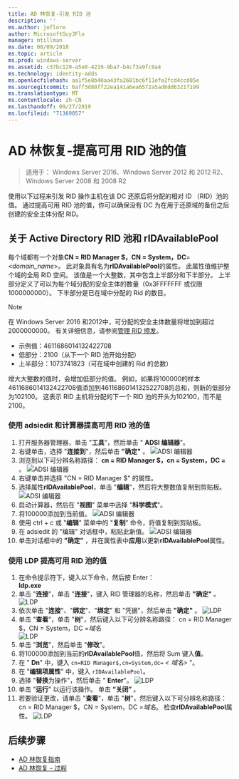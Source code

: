 ```yaml
---
title: AD 林恢复-引发 RID 池
description: ''
ms.author: joflore
author: MicrosoftGuyJFlo
manager: mtillman
ms.date: 08/09/2018
ms.topic: article
ms.prod: windows-server
ms.assetid: c37bc129-a5e0-4219-9ba7-b4cf3a9fc9a4
ms.technology: identity-adds
ms.openlocfilehash: aa1f5e8b40aa43fa2601bc6f11efe2fcd4ccd05e
ms.sourcegitcommit: 6aff3d88ff22ea141a6ea6572a5ad8dd6321f199
ms.translationtype: MT
ms.contentlocale: zh-CN
ms.lasthandoff: 09/27/2019
ms.locfileid: "71369057"
---
```

# <a name="ad-forest-recovery---raising-the-value-of-available-rid-pools"></a>AD 林恢复-提高可用 RID 池的值 

>适用于： Windows Server 2016、Windows Server 2012 和 2012 R2、Windows Server 2008 和 2008 R2

使用以下过程来引发 RID 操作主机在该 DC 还原后将分配的相对 ID （RID）池的值。 通过提高可用 RID 池的值，你可以确保没有 DC 为在用于还原域的备份之后创建的安全主体分配 RID。 

## <a name="about-active-directory-rid-pools-and-ridavailablepool"></a>关于 Active Directory RID 池和 rIDAvailablePool

每个域都有一个对象**CN = RID Manager $，CN = System，DC**=<*domain_name*>。 此对象具有名为**rIDAvailablePool**的属性。 此属性值维护整个域的全局 RID 空间。 该值是一个大整数，其中包含上半部分和下半部分。 上半部分定义了可以为每个域分配的安全主体的数量（0x3FFFFFFF 或仅限1000000000）。 下半部分是已在域中分配的 Rid 的数目。 
  
> [!NOTE]
> 在 Windows Server 2016 和2012中，可分配的安全主体数量将增加到超过2000000000。 有关详细信息，请参阅[管理 RID 颁发](https://technet.microsoft.com/library/jj574229.aspx)。 
  
- 示例值：4611686014132422708  
- 低部分：2100（从下一个 RID 池开始分配）  
- 上半部分：1073741823（可在域中创建的 Rid 的总数）  
  
增大大整数的值时，会增加低部分的值。 例如，如果将100000的样本4611686014132422708值添加到4611686014132522708的总和，则新的低部分为102100。 这表示 RID 主机将分配的下一个 RID 池的开头为102100，而不是2100。 
  
### <a name="to-raise-the-value-of-available-rid-pools-using-adsiedit-and-the-calculator"></a>使用 adsiedit 和计算器提高可用 RID 池的值

1. 打开服务器管理器，单击 "**工具**"，然后单击 " **ADSI 编辑器**"。
2. 右键单击，选择 "**连接到**"，然后单击 **"确定"** 。
   ![ADSI 编辑器](media/AD-Forest-Recovery-Raise-RID-Pool/adsi1.png) 
3. 浏览到以下可分辨名称路径： **cn = RID Manager $，cn = System，DC =<domain name>** 。
   ![ADSI 编辑器](media/AD-Forest-Recovery-Raise-RID-Pool/adsi2.png) 
3. 右键单击并选择 "CN = RID Manager $" 的属性。 
4. 选择属性**rIDAvailablePool**，单击 "**编辑**"，然后将大整数值复制到剪贴板。
   ![ADSI 编辑器](media/AD-Forest-Recovery-Raise-RID-Pool/adsi3.png)  
5. 启动计算器，然后在 "**视图**" 菜单中选择 "**科学模式**"。 
6. 将100000添加到当前值。
   ![ADSI 编辑器](media/AD-Forest-Recovery-Raise-RID-Pool/adsi4.png) 
7. 使用 ctrl + c 或 "**编辑**" 菜单中的 "**复制**" 命令，将值复制到剪贴板。 
8. 在 adsiedit 的 "编辑" 对话框中，粘贴此新值。 
   ![ADSI 编辑器](media/AD-Forest-Recovery-Raise-RID-Pool/adsi5.png) 
9. 单击对话框中的 **"确定"** ，并在属性表中**应用**以更新**rIDAvailablePool**属性。 
  
### <a name="to-raise-the-value-of-available-rid-pools-using-ldp"></a>使用 LDP 提高可用 RID 池的值  
  
1. 在命令提示符下，键入以下命令，然后按 Enter：  
   **ldp.exe**  
2. 单击 "**连接**"，单击 "**连接**"，键入 RID 管理器的名称，然后单击 **"确定"** 。 
   ![LDP](media/AD-Forest-Recovery-Raise-RID-Pool/ldp1.png)
3. 依次单击 "**连接**"、"**绑定**"、"**绑定**" 和 "凭据"，然后单击 **"确定"** 。 
   ![LDP](media/AD-Forest-Recovery-Raise-RID-Pool/ldp2.png)
4. 单击 "**查看**"，单击 "**树**"，然后键入以下可分辨名称路径： cn = RID Manager $，CN = System，DC =*域名*  
   ![LDP](media/AD-Forest-Recovery-Raise-RID-Pool/ldp3.png)
5. 单击 "**浏览**"，然后单击 "**修改**"。 
6. 将100000添加到当前的**rIDAvailablePool**值，然后将 Sum 键入**值**。 
7. 在 " **Dn**" 中，键入 `cn=RID Manager$,cn=System,dc=` *< 域名\>* "。 
8. 在 "**编辑项属性**" 中，键入 `rIDAvailablePool`。 
9. 选择 "**替换**为操作"，然后单击 " **Enter**"。
   ![LDP](media/AD-Forest-Recovery-Raise-RID-Pool/ldp4.png) 
10. 单击 "**运行**" 以运行该操作。 单击 **“关闭”** 。
11. 若要验证更改，请单击 "**查看**"，单击 "**树**"，然后键入以下可分辨名称路径： cn = RID Manager $，CN = System，DC =*域名*。   检查**rIDAvailablePool**属性。 
   ![LDP](media/AD-Forest-Recovery-Raise-RID-Pool/ldp5.png)

## <a name="next-steps"></a>后续步骤

- [AD 林恢复指南](AD-Forest-Recovery-Guide.md)
- [AD 林恢复 - 过程](AD-Forest-Recovery-Procedures.md)
